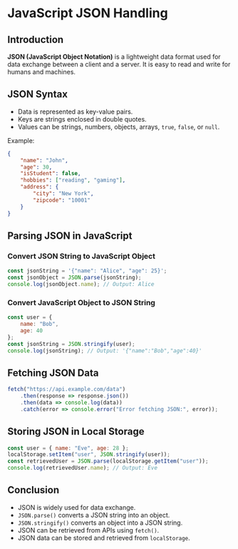 # JavaScript JSON Handling

## Introduction
**JSON (JavaScript Object Notation)** is a lightweight data format used for data exchange between a client and a server. It is easy to read and write for humans and machines.

## JSON Syntax
- Data is represented as key-value pairs.
- Keys are strings enclosed in double quotes.
- Values can be strings, numbers, objects, arrays, `true`, `false`, or `null`.

Example:
```json
{
    "name": "John",
    "age": 30,
    "isStudent": false,
    "hobbies": ["reading", "gaming"],
    "address": {
        "city": "New York",
        "zipcode": "10001"
    }
}
```

## Parsing JSON in JavaScript
### Convert JSON String to JavaScript Object
```js
const jsonString = '{"name": "Alice", "age": 25}';
const jsonObject = JSON.parse(jsonString);
console.log(jsonObject.name); // Output: Alice
```

### Convert JavaScript Object to JSON String
```js
const user = {
    name: "Bob",
    age: 40
};
const jsonString = JSON.stringify(user);
console.log(jsonString); // Output: '{"name":"Bob","age":40}'
```

## Fetching JSON Data
```js
fetch("https://api.example.com/data")
    .then(response => response.json())
    .then(data => console.log(data))
    .catch(error => console.error("Error fetching JSON:", error));
```

## Storing JSON in Local Storage
```js
const user = { name: "Eve", age: 28 };
localStorage.setItem("user", JSON.stringify(user));
const retrievedUser = JSON.parse(localStorage.getItem("user"));
console.log(retrievedUser.name); // Output: Eve
```

## Conclusion
- JSON is widely used for data exchange.
- `JSON.parse()` converts a JSON string into an object.
- `JSON.stringify()` converts an object into a JSON string.
- JSON can be retrieved from APIs using `fetch()`.
- JSON data can be stored and retrieved from `localStorage`.

